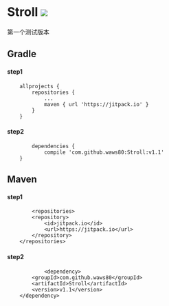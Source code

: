 # Stroll   [![](https://jitpack.io/v/waws80/Stroll.svg)](https://jitpack.io/#waws80/Stroll)
第一个测试版本

## Gradle

#### step1
```
	allprojects {
		repositories {
			...
			maven { url 'https://jitpack.io' }
		}
	}
```

#### step2
```
		dependencies {
	        compile 'com.github.waws80:Stroll:v1.1'
	}

```


## Maven

#### step1
```
		<repositories>
		<repository>
		    <id>jitpack.io</id>
		    <url>https://jitpack.io</url>
		</repository>
	</repositories>
```

#### step2
```
			<dependency>
	    <groupId>com.github.waws80</groupId>
	    <artifactId>Stroll</artifactId>
	    <version>v1.1</version>
	</dependency>


```
